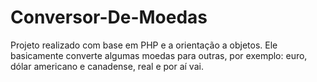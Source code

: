 # Conversor-De-Moedas

Projeto realizado com base em PHP e a orientação a objetos. Ele basicamente converte algumas moedas para outras, por exemplo: euro, dólar americano e canadense, real e por aí vai.
